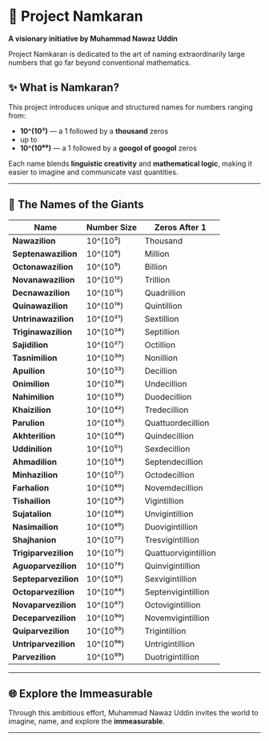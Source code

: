 # 🌌 Project Namkaran

**A visionary initiative by Muhammad Nawaz Uddin**

Project Namkaran is dedicated to the art of naming extraordinarily large numbers that go far beyond conventional mathematics.

## ✨ What is Namkaran?

This project introduces unique and structured names for numbers ranging from:

- **10^(10³)** — a 1 followed by a **thousand** zeros  
- up to  
- **10^(10⁹⁹)** — a 1 followed by a **googol of googol** zeros

Each name blends **linguistic creativity** and **mathematical logic**, making it easier to imagine and communicate vast quantities.

---

## 🔢 The Names of the Giants

| Name                | Number Size                            | Zeros After 1                    |
|---------------------|-----------------------------------------|----------------------------------|
| **Nawazilion**       | 10^(10³)                                | Thousand                         |
| **Septenawazilion**  | 10^(10⁶)                                | Million                          |
| **Octonawazilion**   | 10^(10⁹)                                | Billion                          |
| **Novanawazilion**   | 10^(10¹²)                               | Trillion                         |
| **Decnawazilion**    | 10^(10¹⁵)                               | Quadrillion                      |
| **Quinawazilion**    | 10^(10¹⁸)                               | Quintillion                      |
| **Untrinawazilion**  | 10^(10²¹)                               | Sextillion                       |
| **Triginawazilion**  | 10^(10²⁴)                               | Septillion                       |
| **Sajidilion**       | 10^(10²⁷)                               | Octillion                        |
| **Tasnimilion**      | 10^(10³⁰)                               | Nonillion                        |
| **Apuilion**         | 10^(10³³)                               | Decillion                        |
| **Onimilion**        | 10^(10³⁶)                               | Undecillion                      |
| **Nahimilion**       | 10^(10³⁹)                               | Duodecillion                     |
| **Khaizilion**       | 10^(10⁴²)                               | Tredecillion                     |
| **Parulion**         | 10^(10⁴⁵)                               | Quattuordecillion                |
| **Akhterilion**      | 10^(10⁴⁸)                               | Quindecillion                    |
| **Uddinilion**       | 10^(10⁵¹)                               | Sexdecillion                     |
| **Ahmadilion**       | 10^(10⁵⁴)                               | Septendecillion                  |
| **Minhazilion**      | 10^(10⁵⁷)                               | Octodecillion                    |
| **Farhalion**        | 10^(10⁶⁰)                               | Novemdecillion                   |
| **Tishailion**       | 10^(10⁶³)                               | Vigintillion                     |
| **Sujatalion**       | 10^(10⁶⁶)                               | Unvigintillion                   |
| **Nasimailion**      | 10^(10⁶⁹)                               | Duovigintillion                  |
| **Shajhanion**       | 10^(10⁷²)                               | Tresvigintillion                 |
| **Trigiparvezilion** | 10^(10⁷⁵)                               | Quattuorvigintillion             |
| **Aguoparvezilion**  | 10^(10⁷⁸)                               | Quinvigintillion                 |
| **Septeparvezilion** | 10^(10⁸¹)                               | Sexvigintillion                  |
| **Octoparvezilion**  | 10^(10⁸⁴)                               | Septenvigintillion               |
| **Novaparvezilion**  | 10^(10⁸⁷)                               | Octovigintillion                 |
| **Deceparvezilion**  | 10^(10⁹⁰)                               | Novemvigintillion                |
| **Quiparvezilion**   | 10^(10⁹³)                               | Trigintillion                    |
| **Untriparvezilion** | 10^(10⁹⁶)                               | Untrigintillion                  |
| **Parvezilion**      | 10^(10⁹⁹)                               | Duotrigintillion                 |

---

## 🌐 Explore the Immeasurable

Through this ambitious effort, Muhammad Nawaz Uddin invites the world to imagine, name, and explore the **immeasurable**.

---

